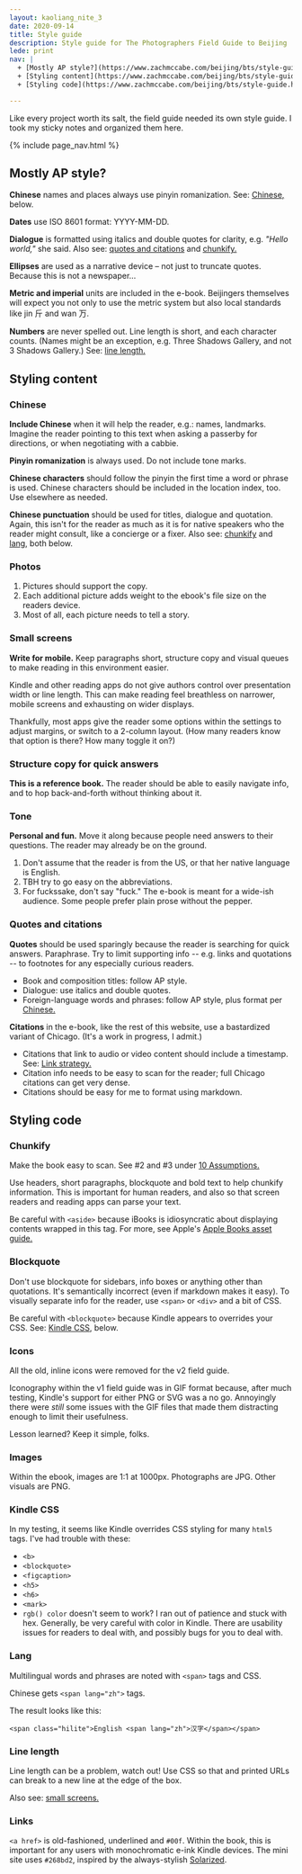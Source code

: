 ```yaml
---
layout: kaoliang_nite_3
date: 2020-09-14
title: Style guide
description: Style guide for The Photographers Field Guide to Beijing
lede: print
nav: |
  + [Mostly AP style?](https://www.zachmccabe.com/beijing/bts/style-guide.html#mostly-ap-style)
  + [Styling content](https://www.zachmccabe.com/beijing/bts/style-guide.html#styling-content)
  + [Styling code](https://www.zachmccabe.com/beijing/bts/style-guide.html#styling-code)

---
```



Like every project worth its salt, the field guide needed its own style guide. I took my sticky notes and organized them here.



{% include page_nav.html %}



## Mostly AP style?

**Chinese** names and places always use pinyin romanization. See: [Chinese,] below.

**Dates** use ISO 8601 format: YYYY-MM-DD.

**Dialogue** is formatted using italics and double quotes for clarity, e.g. _"Hello world,"_ she said. Also see: [quotes and citations] and [chunkify.]

**Ellipses** are used as a narrative device – not just to truncate quotes. Because this is not a newspaper…

**Metric and imperial** units are included in the e-book. Beijingers themselves will expect you not only to use the metric system but also local standards like <span class="hilite">jin <span lang="zh">斤</span></span> and <span class="hilite">wan <span lang="zh">万</span></span>.

**Numbers** are never spelled out. Line length is short, and each character counts. (Names might be an exception, e.g. Three Shadows Gallery, and not 3 Shadows Gallery.) See: [line length.]

[Chinese,]: https://www.zachmccabe.com/beijing/bts/style_guide.html#chinese

[quotes and citations]: https://www.zachmccabe.com/beijing/bts/style_guide.html#quotes-and-citations

[chunkify.]: https://www.zachmccabe.com/beijing/bts/style_guide.html#chunkify

[line length.]: https://www.zachmccabe.com/beijing/bts/style_guide.html#line-length



## Styling content

### Chinese

**Include Chinese** when it will help the reader, e.g.: names, landmarks. Imagine the reader pointing to this text when asking a passerby for directions, or when negotiating with a cabbie.

**Pinyin romanization** is always used. Do not include tone marks.

**Chinese characters** should follow the pinyin the first time a word or phrase is used. Chinese characters should be included in the location index, too. Use elsewhere as needed.

**Chinese punctuation** should be used for titles, dialogue and quotation. Again, this isn't for the reader as much as it is for native speakers who the reader might consult, like a concierge or a fixer. Also see: [chunkify] and [lang,] both below.  

[chunkify]: https://www.zachmccabe.com/beijing/bts/style_guide.html#chunkify

[lang,]: https://www.zachmccabe.com/beijing/bts/style_guide.html#lang



### Photos

1. Pictures should support the copy.
2. Each additional picture adds weight to the ebook's file size on the readers device.
3. Most of all, each picture needs to tell a story.



### Small screens

**Write for mobile.** Keep paragraphs short, structure copy and visual queues to make reading in this environment easier.

Kindle and other reading apps do not give authors control over presentation width or line length. This can make reading feel breathless on narrower, mobile screens and exhausting on wider displays. 

Thankfully, most apps give the reader some options within the settings to adjust margins, or switch to a 2-column layout. (How many readers know that option is there? How many toggle it on?)



### Structure copy for quick answers

**This is a reference book.** The reader should be able to easily navigate info, and to hop back-and-forth without thinking about it.



### Tone

**Personal and fun.** Move it along because people need answers to their questions. The reader may already be on the ground.

1. Don't assume that the reader is from the US, or that her native language is English.
2. TBH try to go easy on the abbreviations.
3. For fuckssake, don't say "fuck." The e-book is meant for a wide-ish audience. Some people prefer plain prose without the pepper.



### Quotes and citations

**Quotes** should be used sparingly because the reader is searching for quick answers. Paraphrase. Try to limit supporting info -- e.g. links and quotations -- to footnotes for any especially curious readers.

+ Book and composition titles: follow AP style.
+ Dialogue: use italics and double quotes.
+ Foreign-language words and phrases: follow AP style, plus format per [Chinese.]

**Citations** in the e-book, like the rest of this website, use a bastardized variant of Chicago. (It's a work in progress, I admit.)

+ Citations that link to audio or video content should include a timestamp. See: [Link strategy.]
+ Citation info needs to be easy to scan for the reader; full Chicago citations can get very dense.
+ Citations should be easy for me to format using markdown.

[Chinese.]: https://www.zachmccabe.com/beijing/bts/style_guide.html#chinese

[Link strategy.]: https://www.zachmccabe.com/beijing/bts/style_guide.html#link-strategy




## Styling code

### Chunkify

Make the book easy to scan. See #2 and #3 under [10 Assumptions.]

Use headers, short paragraphs, blockquote and bold text to help chunkify information. This is important for human readers, and also so that screen readers and reading apps can parse your text.

Be careful with `<aside>` because iBooks is idiosyncratic about displaying contents wrapped in this tag. For more, see Apple's [Apple Books asset guide.]

[10 Assumptions.]: https://www.zachmccabe.com/beijing/bts/10_assumptions.html

[Apple Books asset guide.]: https://help.apple.com/itc/booksassetguide/




### Blockquote

Don't use blockquote for sidebars, info boxes or anything other than quotations. It's semantically incorrect (even if markdown makes it easy). To visually separate info for the reader, use `<span>` or `<div>` and a bit of CSS.

Be careful with `<blockquote>` because Kindle appears to overrides your CSS. See: [Kindle CSS,] below.

[Kindle CSS,]: https://www.zachmccabe.com/beijing/bts/style_guide.html#kindle-css




### Icons

All the old, inline icons were removed for the v2 field guide.

Iconography within the v1 field guide was in GIF format because, after much testing, Kindle's support for either PNG or SVG was a no go. Annoyingly there were _still_ some issues with the GIF files that made them distracting enough to limit their usefulness.

Lesson learned? Keep it simple, folks.




### Images

Within the ebook, images are 1:1 at 1000px. Photographs are JPG. Other visuals are PNG.




### Kindle CSS

In my testing, it seems like Kindle overrides CSS styling for many `html5` tags. I've had trouble with these:

* `<b>`
* `<blockquote>`
* `<figcaption>`
* `<h5>`
* `<h6>`
* `<mark>`
* `rgb() color` doesn't seem to work? I ran out of patience and stuck with hex. Generally, be very careful with color in Kindle. There are usability issues for readers to deal with, and possibly bugs for you to deal with.




### Lang

Multilingual words and phrases are noted with `<span>` tags and CSS.

Chinese gets `<span lang="zh">` tags.

The result looks like this:

`<span class="hilite">English <span lang="zh">汉字</span></span>`




### Line length

Line length can be a problem, watch out! Use CSS so that and printed URLs can break to a new line at the edge of the box.

Also see: [small screens.](https://https://www.zachmccabe.com/beijing/bts/style_guide.html#small-screens)



### Links

`<a href>` is old-fashioned, underlined and `#00f`. Within the book, this is important for any users with monochromatic e-ink Kindle devices. The mini site uses `#268bd2`, inspired by the always-stylish [Solarized](http://ethanschoonover.com/solarized).
